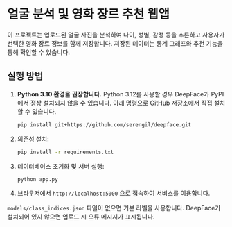 # 얼굴 분석 및 영화 장르 추천 웹앱

이 프로젝트는 업로드된 얼굴 사진을 분석하여 나이, 성별, 감정 등을 추론하고
사용자가 선택한 영화 장르 정보를 함께 저장합니다. 저장된 데이터는 통계
그래프와 추천 기능을 통해 확인할 수 있습니다.

## 실행 방법

1. **Python 3.10 환경을 권장합니다.**
   Python 3.12를 사용할 경우 DeepFace가 PyPI에서 정상 설치되지 않을 수 있습니다.
   아래 명령으로 GitHub 저장소에서 직접 설치할 수 있습니다.
   ```bash
   pip install git+https://github.com/serengil/deepface.git
   ```
2. 의존성 설치:
   ```bash
   pip install -r requirements.txt
   ```
3. 데이터베이스 초기화 및 서버 실행:
   ```bash
   python app.py
   ```
4. 브라우저에서 `http://localhost:5000` 으로 접속하여 서비스를 이용합니다.

`models/class_indices.json` 파일이 없으면 기본 라벨을 사용합니다.
DeepFace가 설치되어 있지 않으면 업로드 시 오류 메시지가 표시됩니다.
